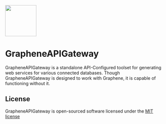 <div><img height="100px" src="https://docs.escherlabs.com/assets/images/products/gproxy.png"></div>

# GrapheneAPIGateway

GrapheneAPIGateway is a standalone API-Configured toolset for generating web services for various connected databases.  Though GrapheneAPIGateway is designed to work with Graphene, it is capable of functioning without it.

## License

GrapheneAPIGateway is open-sourced software licensed under the [MIT license](http://opensource.org/licenses/MIT)
